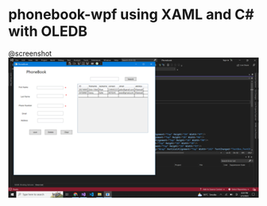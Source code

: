 # phonebook-wpf using XAML and C# with OLEDB
@screenshot
![screenshot](https://github.com/askhan963/phonebook-wpf/blob/main/Screenshot.png)
